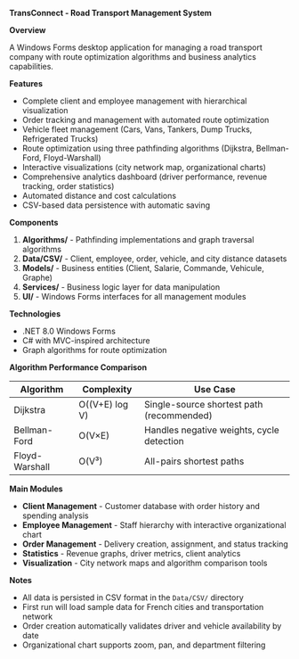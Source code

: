 **TransConnect - Road Transport Management System**

**Overview**

A Windows Forms desktop application for managing a road transport company with route optimization algorithms and business analytics capabilities.

**Features**

* Complete client and employee management with hierarchical visualization
* Order tracking and management with automated route optimization
* Vehicle fleet management (Cars, Vans, Tankers, Dump Trucks, Refrigerated Trucks)
* Route optimization using three pathfinding algorithms (Dijkstra, Bellman-Ford, Floyd-Warshall)
* Interactive visualizations (city network map, organizational charts)
* Comprehensive analytics dashboard (driver performance, revenue tracking, order statistics)
* Automated distance and cost calculations
* CSV-based data persistence with automatic saving

**Components**

1. **Algorithms/** - Pathfinding implementations and graph traversal algorithms
2. **Data/CSV/** - Client, employee, order, vehicle, and city distance datasets
3. **Models/** - Business entities (Client, Salarie, Commande, Vehicule, Graphe)
4. **Services/** - Business logic layer for data manipulation
5. **UI/** - Windows Forms interfaces for all management modules

**Technologies**

* .NET 8.0 Windows Forms
* C# with MVC-inspired architecture
* Graph algorithms for route optimization


**Algorithm Performance Comparison**

| Algorithm | Complexity | Use Case |
|-----------|-----------|----------|
| Dijkstra | O((V+E) log V) | Single-source shortest path (recommended) |
| Bellman-Ford | O(V×E) | Handles negative weights, cycle detection |
| Floyd-Warshall | O(V³) | All-pairs shortest paths |

**Main Modules**

* **Client Management** - Customer database with order history and spending analysis
* **Employee Management** - Staff hierarchy with interactive organizational chart
* **Order Management** - Delivery creation, assignment, and status tracking
* **Statistics** - Revenue graphs, driver metrics, client analytics
* **Visualization** - City network maps and algorithm comparison tools

**Notes**

* All data is persisted in CSV format in the `Data/CSV/` directory
* First run will load sample data for French cities and transportation network
* Order creation automatically validates driver and vehicle availability by date
* Organizational chart supports zoom, pan, and department filtering